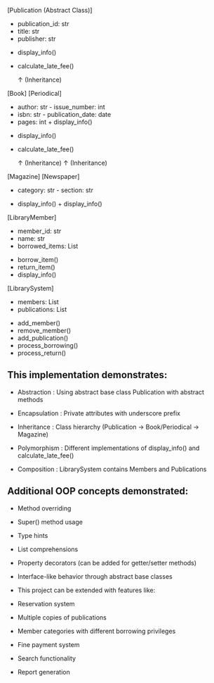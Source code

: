 [Publication (Abstract Class)]
- publication_id: str
- title: str
- publisher: str
+ display_info()
+ calculate_late_fee()

    ↑ (Inheritance)
    
[Book]                [Periodical]
- author: str        - issue_number: int
- isbn: str          - publication_date: date
- pages: int         + display_info()
+ display_info()     
+ calculate_late_fee()

    ↑ (Inheritance)   ↑ (Inheritance)
    
[Magazine]            [Newspaper]
- category: str       - section: str
+ display_info()      + display_info()

[LibraryMember]
- member_id: str
- name: str
- borrowed_items: List
+ borrow_item()
+ return_item()
+ display_info()

[LibrarySystem]
- members: List
- publications: List
+ add_member()
+ remove_member()
+ add_publication()
+ process_borrowing()
+ process_return()

## This implementation demonstrates:

- Abstraction : Using abstract base class Publication with abstract methods

- Encapsulation : Private attributes with underscore prefix

- Inheritance : Class hierarchy (Publication → Book/Periodical → Magazine)

- Polymorphism : Different implementations of display_info() and calculate_late_fee()

- Composition : LibrarySystem contains Members and Publications

## Additional OOP concepts demonstrated:

- Method overriding

- Super() method usage

- Type hints

- List comprehensions

- Property decorators (can be added for getter/setter methods)

- Interface-like behavior through abstract base classes

- This project can be extended with features like:

- Reservation system

- Multiple copies of publications

- Member categories with different borrowing privileges

- Fine payment system

- Search functionality

- Report generation
